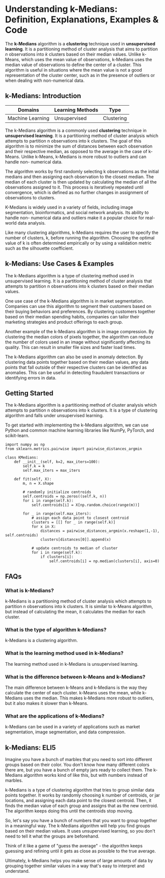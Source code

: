 # Understanding k-Medians: Definition, Explanations, Examples & Code

The **k-Medians** algorithm is a **clustering** technique used in
**unsupervised learning**. It is a partitioning method of cluster analysis
that aims to partition _n_ observations into _k_ clusters based on their
median values. Unlike k-Means, which uses the mean value of observations,
k-Medians uses the median value of observations to define the center of a
cluster. This algorithm is useful in situations where the mean value is not a
good representation of the cluster center, such as in the presence of outliers
or when dealing with non-numerical data.

## k-Medians: Introduction

Domains | Learning Methods | Type  
---|---|---  
Machine Learning | Unsupervised | Clustering  
  
The k-Medians algorithm is a commonly used **clustering** technique in
**unsupervised learning**. It is a partitioning method of cluster analysis
which attempts to partition n observations into k clusters. The goal of this
algorithm is to minimize the sum of distances between each observation and
their respective median, as opposed to the average in the case of k-Means.
Unlike k-Means, k-Medians is more robust to outliers and can handle non-
numerical data.

The algorithm works by first randomly selecting k observations as the initial
medians and then assigning each observation to the closest median. The median
of each cluster is then updated by calculating the median of all the
observations assigned to it. This process is iteratively repeated until
convergence, which is defined as no further changes in assignment of
observations to clusters.

K-Medians is widely used in a variety of fields, including image segmentation,
bioinformatics, and social network analysis. Its ability to handle non-
numerical data and outliers make it a popular choice for real-world data
analysis.

Like many clustering algorithms, k-Medians requires the user to specify the
number of clusters, k, before running the algorithm. Choosing the optimal
value of k is often determined empirically or by using a validation metric
such as the silhouette coefficient.

## k-Medians: Use Cases & Examples

The k-Medians algorithm is a type of clustering method used in unsupervised
learning. It is a partitioning method of cluster analysis that attempts to
partition n observations into k clusters based on their median values.

One use case of the k-Medians algorithm is in market segmentation. Companies
can use this algorithm to segment their customers based on their buying
behaviors and preferences. By clustering customers together based on their
median spending habits, companies can tailor their marketing strategies and
product offerings to each group.

Another example of the k-Medians algorithm is in image compression. By
clustering the median colors of pixels together, the algorithm can reduce the
number of colors used in an image without significantly affecting its quality.
This can result in smaller file sizes and faster load times.

The k-Medians algorithm can also be used in anomaly detection. By clustering
data points together based on their median values, any data points that fall
outside of their respective clusters can be identified as anomalies. This can
be useful in detecting fraudulent transactions or identifying errors in data.

## Getting Started

The k-Medians algorithm is a partitioning method of cluster analysis which
attempts to partition n observations into k clusters. It is a type of
clustering algorithm and falls under unsupervised learning.

To get started with implementing the k-Medians algorithm, we can use Python
and common machine learning libraries like NumPy, PyTorch, and scikit-learn.

    
    
    
    import numpy as np
    from sklearn.metrics.pairwise import pairwise_distances_argmin
    
    class KMedians:
        def __init__(self, k=2, max_iters=100):
            self.k = k
            self.max_iters = max_iters
            
        def fit(self, X):
            m, n = X.shape
            
            # randomly initialize centroids
            self.centroids = np.zeros((self.k, n))
            for i in range(self.k):
                self.centroids[i] = X[np.random.choice(range(m))]
            
            for _ in range(self.max_iters):
                # assign each data point to closest centroid
                clusters = [[] for _ in range(self.k)]
                for x in X:
                    distances = pairwise_distances_argmin(x.reshape(1,-1), self.centroids)
                    clusters[distances[0]].append(x)
                
                # update centroids to median of cluster
                for i in range(self.k):
                    if clusters[i]:
                        self.centroids[i] = np.median(clusters[i], axis=0)
    
    

## FAQs

### What is k-Medians?

k-Medians is a partitioning method of cluster analysis which attempts to
partition n observations into k clusters. It is similar to k-Means algorithm,
but instead of calculating the mean, it calculates the median for each
cluster.

### What is the type of algorithm k-Medians?

k-Medians is a clustering algorithm.

### What is the learning method used in k-Medians?

The learning method used in k-Medians is unsupervised learning.

### What is the difference between k-Means and k-Medians?

The main difference between k-Means and k-Medians is the way they calculate
the center of each cluster. k-Means uses the mean, while k-Medians uses the
median. This makes k-Medians more robust to outliers, but it also makes it
slower than k-Means.

### What are the applications of k-Medians?

k-Medians can be used in a variety of applications such as market
segmentation, image segmentation, and data compression.

## k-Medians: ELI5

Imagine you have a bunch of marbles that you need to sort into different
groups based on their color. You don't know how many different colors there
are, but you have a bunch of empty jars ready to collect them. The k-Medians
algorithm works kind of like this, but with numbers instead of marbles.

k-Medians is a type of clustering algorithm that tries to group similar data
points together. It works by randomly choosing k number of centroids, or jar
locations, and assigning each data point to the closest centroid. Then, it
finds the median value of each group and assigns that as the new centroid. The
algorithm keeps doing this until the centroids stop moving.

So, let's say you have a bunch of numbers that you want to group together in a
meaningful way. The k-Medians algorithm will help you find groups based on
their median values. It uses unsupervised learning, so you don't need to tell
it what the groups are beforehand.

Think of it like a game of "guess the average" - the algorithm keeps guessing
and refining until it gets as close as possible to the true average.

Ultimately, k-Medians helps you make sense of large amounts of data by
grouping together similar values in a way that's easy to interpret and
understand.